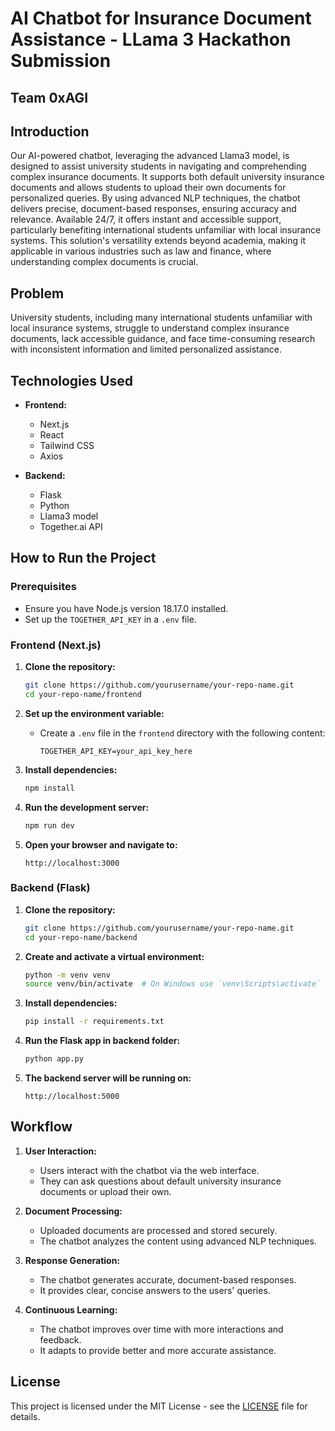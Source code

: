 # AI Chatbot for Insurance Document Assistance - LLama 3 Hackathon Submission
## Team 0xAGI

## Introduction

Our AI-powered chatbot, leveraging the advanced Llama3 model, is designed to assist university students in navigating and comprehending complex insurance documents. It supports both default university insurance documents and allows students to upload their own documents for personalized queries. By using advanced NLP techniques, the chatbot delivers precise, document-based responses, ensuring accuracy and relevance. Available 24/7, it offers instant and accessible support, particularly benefiting international students unfamiliar with local insurance systems. This solution's versatility extends beyond academia, making it applicable in various industries such as law and finance, where understanding complex documents is crucial.

## Problem

University students, including many international students unfamiliar with local insurance systems, struggle to understand complex insurance documents, lack accessible guidance, and face time-consuming research with inconsistent information and limited personalized assistance.

## Technologies Used

- **Frontend:**
  - Next.js
  - React
  - Tailwind CSS
  - Axios

- **Backend:**
  - Flask
  - Python
  - Llama3 model
  - Together.ai API



## How to Run the Project

### Prerequisites

- Ensure you have Node.js version 18.17.0 installed.
- Set up the `TOGETHER_API_KEY` in a `.env` file.

### Frontend (Next.js)

1. **Clone the repository:**
    ```bash
    git clone https://github.com/yourusername/your-repo-name.git
    cd your-repo-name/frontend
    ```

2. **Set up the environment variable:**
    - Create a `.env` file in the `frontend` directory with the following content:
      ```
      TOGETHER_API_KEY=your_api_key_here
      ```

3. **Install dependencies:**
    ```bash
    npm install
    ```

4. **Run the development server:**
    ```bash
    npm run dev
    ```

5. **Open your browser and navigate to:**
    ```
    http://localhost:3000
    ```

### Backend (Flask)

1. **Clone the repository:**
    ```bash
    git clone https://github.com/yourusername/your-repo-name.git
    cd your-repo-name/backend
    ```

2. **Create and activate a virtual environment:**
    ```bash
    python -m venv venv
    source venv/bin/activate  # On Windows use `venv\Scripts\activate`
    ```

3. **Install dependencies:**
    ```bash
    pip install -r requirements.txt
    ```

4. **Run the Flask app in backend folder:**
    ```bash
    python app.py
    ```

5. **The backend server will be running on:**
    ```
    http://localhost:5000
    ```

## Workflow

1. **User Interaction:**
   - Users interact with the chatbot via the web interface.
   - They can ask questions about default university insurance documents or upload their own.

2. **Document Processing:**
   - Uploaded documents are processed and stored securely.
   - The chatbot analyzes the content using advanced NLP techniques.

3. **Response Generation:**
   - The chatbot generates accurate, document-based responses.
   - It provides clear, concise answers to the users' queries.

4. **Continuous Learning:**
   - The chatbot improves over time with more interactions and feedback.
   - It adapts to provide better and more accurate assistance.



## License

This project is licensed under the MIT License - see the [LICENSE](LICENSE) file for details.


